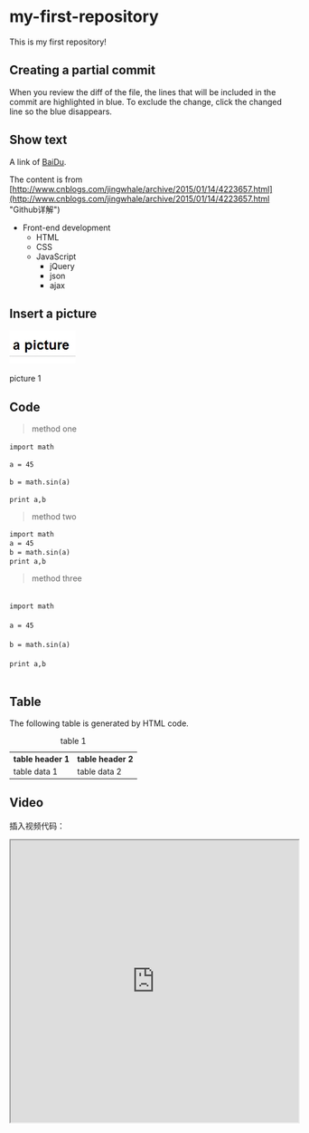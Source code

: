 # my-first-repository
This is my first repository!

## Creating a partial commit
When you review the diff of the file, the lines that will be included in the commit are highlighted in blue. To exclude the change, click the changed line so the blue disappears.

## Show text
A link of [BaiDu](http://baidu.com "百度").

The content is from [http://www.cnblogs.com/jingwhale/archive/2015/01/14/4223657.html](http://www.cnblogs.com/jingwhale/archive/2015/01/14/4223657.html "Github详解")

* Front-end development
	* HTML
	* CSS
	* JavaScript
		* jQuery
		* json
		* ajax

## Insert a picture
![](https://github.com/niwanli/my-first-repository/raw/master/picture/01.jpg "the first picture")

picture 1

## Code

> method one

`import math`

`a = 45`

`b = math.sin(a)`

`print a,b`

> method two

```
import math
a = 45
b = math.sin(a)
print a,b
```

> method three

<code>
import math      <br />
a = 45           <br />
b = math.sin(a)  <br />
print a,b        <br />
</code>

## Table
The following table is generated by HTML code.

<table>
<caption>table 1</caption>
<tr>
    <th>table header 1</th>
    <th>table header 2</th>
</tr>
<tr>
    <td>table data 1</td>
    <td>table data 2</td>
</tr>
</table>

## Video

插入视频代码：

<iframe height=498 width=510 src="http://player.youku.com/embed/XNjcyMDU4Njg0"> 


插入gif代码：

<iframe height=500 width=500 src="http://ww4.sinaimg.cn/mw690/e75a115bgw1f3rrbzv1m8g209v0diqv7.gif"> 

<iframe height=498 width=510 src="http://player.youku.com/embed/XMTgwNjUxNDY2NA">
